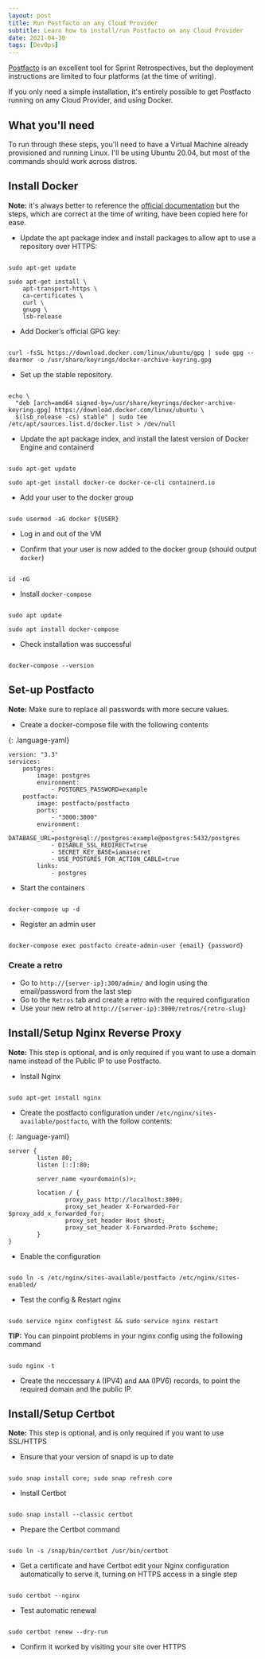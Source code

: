 ```yaml
---
layout: post
title: Run Postfacto on any Cloud Provider
subtitle: Learn how to install/run Postfacto on any Cloud Provider
date: 2021-04-30
tags: [DevOps]
---
```


[Postfacto](https://github.com/pivotal/postfacto) is an excellent tool for Sprint Retrospectives, but the deployment instructions are limited to four platforms (at the time of writing).

If you only need a simple installation, it's entirely possible to get Postfacto running on amy Cloud Provider, and using Docker.

## What you'll need

To run through these steps, you'll need to have a Virtual Machine already provisioned and running Linux. I'll be using Ubuntu 20.04, but most of the commands should work across distros.

## Install Docker

**Note:** it's always better to reference the [official documentation](https://docs.docker.com/engine/install/ubuntu/) but the steps, which are correct at the time of writing, have been copied here for ease.

* Update the apt package index and install packages to allow apt to use a repository over HTTPS:

<pre class="command-line" data-output="2,4,5,6,7,8"><code class="language-bash">
sudo apt-get update

sudo apt-get install \
    apt-transport-https \
    ca-certificates \
    curl \
    gnupg \
    lsb-release
</code></pre>

* Add Docker’s official GPG key:

<pre class="command-line"><code class="language-bash">
curl -fsSL https://download.docker.com/linux/ubuntu/gpg | sudo gpg --dearmor -o /usr/share/keyrings/docker-archive-keyring.gpg
</code></pre>

* Set up the stable repository.

<pre class="command-line" data-output="2,3"><code class="language-bash">
echo \
  "deb [arch=amd64 signed-by=/usr/share/keyrings/docker-archive-keyring.gpg] https://download.docker.com/linux/ubuntu \
  $(lsb_release -cs) stable" | sudo tee /etc/apt/sources.list.d/docker.list > /dev/null
</code></pre>

* Update the apt package index, and install the latest version of Docker Engine and containerd

<pre class="command-line" data-output="2"><code class="language-bash">
sudo apt-get update

sudo apt-get install docker-ce docker-ce-cli containerd.io
</code></pre>

* Add your user to the docker group

<pre class="command-line"><code class="language-bash">
sudo usermod -aG docker ${USER}
</code></pre>

* Log in and out of the VM

* Confirm that your user is now added to the docker group (should output `docker`)

<pre class="command-line"><code class="language-bash">
id -nG
</code></pre>

* Install `docker-compose`

<pre class="command-line" data-output="2"><code class="language-bash">
sudo apt update

sudo apt install docker-compose
</code></pre>

* Check installation was successful

<pre class="command-line"><code class="language-bash">
docker-compose --version
</code></pre>

## Set-up Postfacto

**Note:** Make sure to replace all passwords with more secure values.

* Create a docker-compose file with the following contents

{: .language-yaml}
```
version: "3.3"
services:
    postgres:
        image: postgres
        environment:
            - POSTGRES_PASSWORD=example
    postfacto:
        image: postfacto/postfacto
        ports:
            - "3000:3000"
        environment:
            - DATABASE_URL=postgresql://postgres:example@postgres:5432/postgres
            - DISABLE_SSL_REDIRECT=true
            - SECRET_KEY_BASE=iamasecret
            - USE_POSTGRES_FOR_ACTION_CABLE=true
        links:
            - postgres
```

* Start the containers

<pre class="command-line"><code class="language-bash">
docker-compose up -d
</code></pre>

* Register an admin user

<pre class="command-line"><code class="language-bash">
docker-compose exec postfacto create-admin-user {email} {password}
</code></pre>

### Create a retro

* Go to `http://{server-ip}:300/admin/` and login using the email/password from the last step
* Go to the `Retros` tab and create a retro with the required configuration
* Use your new retro at `http://{server-ip}:3000/retros/{retro-slug}`

## Install/Setup Nginx Reverse Proxy

**Note:** This step is optional, and is only required if you want to use a domain name instead of the Public IP to use Postfacto.

* Install Nginx

<pre class="command-line"><code class="language-bash">
sudo apt-get install nginx
</code></pre>

* Create the postfacto configuration under `/etc/nginx/sites-available/postfacto`, with the follow contents:

{: .language-yaml}
```
server {
        listen 80;
        listen [::]:80;

        server_name <yourdomain(s)>;

        location / {
                proxy_pass http://localhost:3000;
                proxy_set_header X-Forwarded-For $proxy_add_x_forwarded_for;
                proxy_set_header Host $host;
                proxy_set_header X-Forwarded-Proto $scheme;
        }
}
```

* Enable the configuration

<pre class="command-line"><code class="language-bash">
sudo ln -s /etc/nginx/sites-available/postfacto /etc/nginx/sites-enabled/
</code></pre>


* Test the config & Restart nginx

<pre class="command-line"><code class="language-bash">
sudo service nginx configtest && sudo service nginx restart
</code></pre>

**TIP:** You can pinpoint problems in your nginx config using the following command

<pre class="command-line"><code class="language-bash">
sudo nginx -t
</code></pre>

* Create the neccessary `A` (IPV4) and `AAA` (IPV6) records, to point the required domain and the public IP.

## Install/Setup Certbot

**Note:** This step is optional, and is only required if you want to use SSL/HTTPS

* Ensure that your version of snapd is up to date

<pre class="command-line"><code class="language-bash">
sudo snap install core; sudo snap refresh core
</code></pre>

* Install Certbot

<pre class="command-line"><code class="language-bash">
sudo snap install --classic certbot
</code></pre>

* Prepare the Certbot command

<pre class="command-line"><code class="language-bash">
sudo ln -s /snap/bin/certbot /usr/bin/certbot
</code></pre>

* Get a certificate and have Certbot edit your Nginx configuration automatically to serve it, turning on HTTPS access in a single step

<pre class="command-line"><code class="language-bash">
sudo certbot --nginx
</code></pre>

* Test automatic renewal

<pre class="command-line"><code class="language-bash">
sudo certbot renew --dry-run
</code></pre>

* Confirm it worked by visiting your site over HTTPS


